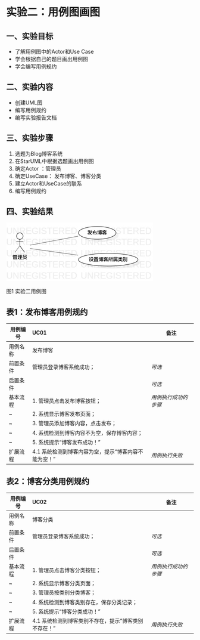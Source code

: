 # 实验二：用例图画图

## 一、实验目标
- 了解用例图中的Actor和Use Case
- 学会根据自己的题目画出用例图
- 学会编写用例规约

## 二、实验内容
- 创建UML图
- 编写用例规约
- 编写实验报告文档

## 三、实验步骤
1. 选题为Blog博客系统
2. 在StarUML中根据选题画出用例图
3. 确定Actor ：管理员
4. 确定UseCase： 发布博客、博客分类
5. 建立Actor和UseCase的联系
6. 编写用例规约


## 四、实验结果

![实验二用例图](./Lab2_UseCaseDiagram.jpg)

图1 实验二用例图

## 表1：发布博客用例规约  

用例编号  | UC01 | 备注  
-|:-|-  
用例名称  | 发布博客  |   
前置条件  | 管理员登录博客系统成功；      | *可选*   
后置条件  |      | *可选*   
基本流程  | 1. 管理员点击发布博客按钮；  |*用例执行成功的步骤*    
~| 2. 系统显示博客发布页面；  |   
~| 3. 管理员添加博客内容，点击发布； |   
~| 4. 系统检测到博客内容不为空，保存博客内容；  |   
~| 5. 系统提示“博客发布成功！”  |  
扩展流程  | 4.1 系统检测到博客内容为空，提示“博客内容不能为空！”  |*用例执行失败*  

## 表2：博客分类用例规约  

用例编号  | UC02 | 备注  
-|:-|-  
用例名称  | 博客分类  |   
前置条件  | 管理员登录博客系统成功；      | *可选*   
后置条件  |     | *可选*   
基本流程  | 1. 管理员点击博客分类按钮；  |*用例执行成功的步骤*    
~| 2. 系统显示博客分类页面；  |   
~| 3. 管理员按类别分类博客； |   
~| 4. 系统检测到博客类别存在，保存分类记录；  |   
~| 5. 系统提示“博客分类成功！”  |  
扩展流程  | 4.1 系统检测到博客类别不存在，提示“博客类别不存在！”  |*用例执行失败*  

